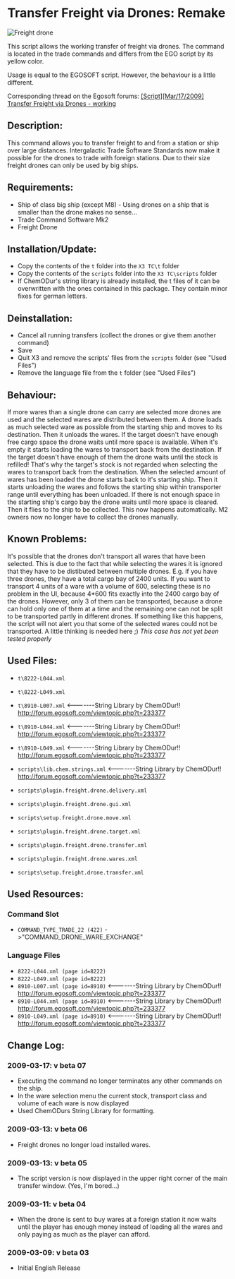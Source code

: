 # Transfer Freight via Drones: Remake

![Freight drone](http://img3.imagebanana.com/img/d9ibkjf/frachtdrohne.jpg)

This script allows the working transfer of freight via drones.
The command is located in the trade commands and differs from the EGO script by its yellow color.

Usage is equal to the EGOSOFT script. However, the behaviour is a little different.

Corresponding thread on the Egosoft forums: [[Script][Mar/17/2009] Transfer Freight via Drones - working](http://forum.egosoft.com/viewtopic.php?t=239069)

## Description:
This command allows you to transfer freight to and from a station or ship over large distances. Intergalactic Trade Software Standards now make it possible for the drones to trade with foreign stations. Due to their size freight drones can only be used by big ships.

## Requirements:
- Ship of class big ship (except M8) - Using drones on a ship that is smaller than the drone makes no sense...
- Trade Command Software Mk2
- Freight Drone

## Installation/Update:
- Copy the contents of the `t` folder into the `X3 TC\t` folder
- Copy the contents of the `scripts` folder into the `X3 TC\scripts` folder
- If ChemODur's string library is already installed, the t files of it can be overwritten with the ones contained in this package. They contain minor fixes for german letters.

## Deinstallation:
- Cancel all running transfers (collect the drones or give them another command)
- Save
- Quit X3 and remove the scripts' files from the `scripts` folder (see "Used Files")
- Remove the language file from the `t` folder (see "Used Files")

## Behaviour:
If more wares than a single drone can carry are selected more drones are used and the selected wares are distributed between them.
A drone loads as much selected ware as possible from the starting ship and moves to its destination. Then it unloads the wares. If the target doesn't have enough free cargo space the drone waits until more space is available. When it's empty it starts loading the wares to transport back from the destination. If the target doesn't have enough of them the drone waits until the stock is refilled! That's why the target's stock is not regarded when selecting the wares to transport back from the destination.
When the selected amount of wares has been loaded the drone starts back to it's starting ship. Then it starts unloading the wares and follows the starting ship within transporter range until everything has been unloaded. If there is not enough space in the starting ship's cargo bay the drone waits until more space is cleared. Then it flies to the ship to be collected. This now happens automatically. M2 owners now no longer have to collect the drones manually.

## Known Problems:
It's possible that the drones don't transport all wares that have been selected. This is due to the fact that while selecting the wares it is ignored that they have to be distibuted between multiple drones.
E.g. if you have three drones, they have a total cargo bay of 2400 units. If you want to transport 4 units of a ware with a volume of 600, selecting these is no problem in the UI, because 4*600 fits exactly into the 2400 cargo bay of the drones. However, only 3 of them can be transported, because a drone can hold only one of them at a time and the remaining one can not be split to be transported partly in different drones. If something like this happens, the script will not alert you that some of the selected wares could not be transported. A little thinking is needed here ;)
_This case has not yet been tested properly_

## Used Files:

- `t\8222-L044.xml`
- `t\8222-L049.xml`
- `t\8910-L007.xml` <-------String Library by ChemODur!! http://forum.egosoft.com/viewtopic.php?t=233377
- `t\8910-L044.xml` <-------String Library by ChemODur!! http://forum.egosoft.com/viewtopic.php?t=233377
- `t\8910-L049.xml` <-------String Library by ChemODur!! http://forum.egosoft.com/viewtopic.php?t=233377

- `scripts\lib.chem.strings.xml` <-------String Library by ChemODur!! http://forum.egosoft.com/viewtopic.php?t=233377
- `scripts\plugin.freight.drone.delivery.xml`
- `scripts\plugin.freight.drone.gui.xml`
- `scripts\setup.freight.drone.move.xml`
- `scripts\plugin.freight.drone.target.xml`
- `scripts\plugin.freight.drone.transfer.xml`
- `scripts\plugin.freight.drone.wares.xml`
- `scripts\setup.freight.drone.transfer.xml`

## Used Resources:

### Command Slot
- `COMMAND_TYPE_TRADE_22 (422)` ->"COMMAND_DRONE_WARE_EXCHANGE"

### Language Files
- `8222-L044.xml (page id=8222)`
- `8222-L049.xml (page id=8222)`
- `8910-L007.xml (page id=8910)` <-------String Library by ChemODur!! http://forum.egosoft.com/viewtopic.php?t=233377
- `8910-L044.xml (page id=8910)` <-------String Library by ChemODur!! http://forum.egosoft.com/viewtopic.php?t=233377
- `8910-L049.xml (page id=8910)` <-------String Library by ChemODur!! http://forum.egosoft.com/viewtopic.php?t=233377

## Change Log:

### 2009-03-17: v beta 07

- Executing the command no longer terminates any other commands on the ship.
- In the ware selection menu the current stock, transport class and volume of each ware is now displayed
- Used ChemODurs String Library for formatting.

### 2009-03-13: v beta 06

- Freight drones no longer load installed wares.

### 2009-03-13: v beta 05

- The script version is now displayed in the upper right corner of the main transfer window. (Yes, I'm bored...)


### 2009-03-11: v beta 04

- When the drone is sent to buy wares at a foreign station it now waits until the player has enough money instead of loading all the wares and only paying as much as the player can afford.


### 2009-03-09: v beta 03

- Initial English Release
